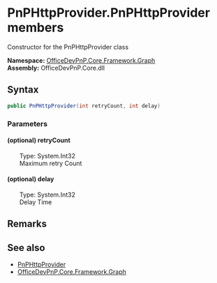 # PnPHttpProvider.PnPHttpProvider members 
 Constructor for the PnPHttpProvider class   

**Namespace:** [OfficeDevPnP.Core.Framework.Graph](OfficeDevPnP.Core.Framework.Graph.md)  
**Assembly:** OfficeDevPnP.Core.dll  
## Syntax
```C#
public PnPHttpProvider(int retryCount, int delay)
```
### Parameters
#### (optional) retryCount  
&emsp;&emsp;Type: System.Int32  
&emsp;&emsp;Maximum retry Count  


#### (optional) delay  
&emsp;&emsp;Type: System.Int32  
&emsp;&emsp;Delay Time  


## Remarks
  
## See also
- [PnPHttpProvider](OfficeDevPnP.Core.Framework.Graph.PnPHttpProvider.md)
- [OfficeDevPnP.Core.Framework.Graph](OfficeDevPnP.Core.Framework.Graph.md)
